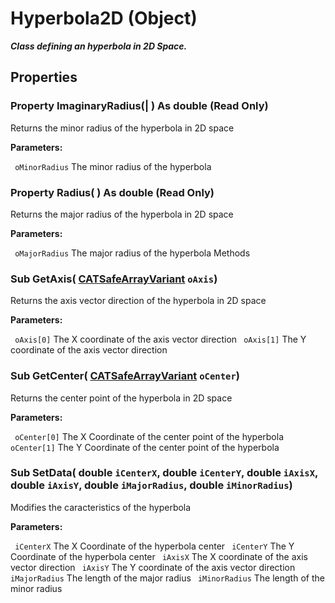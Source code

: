 # Hyperbola2D (Object)

**_Class defining an hyperbola in 2D Space._**

## Properties

### Property **ImaginaryRadius**(| ) As double (Read Only)

   Returns the minor radius of the hyperbola in 2D space

**Parameters:**

` oMinorRadius`      The minor radius of the hyperbola

### Property **Radius**( ) As double (Read Only)

   Returns the major radius of the hyperbola in 2D space

**Parameters:**

` oMajorRadius`      The major radius of the hyperbola
Methods

### Sub **GetAxis**( [CATSafeArrayVariant](../System/typedef_CATSafeArrayVariant_73843.md)  `oAxis`)

   Returns the axis vector direction of the hyperbola in 2D space

**Parameters:**

` oAxis[0]`      The X coordinate of the axis vector direction
` oAxis[1]`      The Y coordinate of the axis vector direction

### Sub **GetCenter**( [CATSafeArrayVariant](../System/typedef_CATSafeArrayVariant_73843.md)  `oCenter`)

   Returns the center point of the hyperbola in 2D space

**Parameters:**

` oCenter[0]`      The X Coordinate of the center point of the hyperbola
` oCenter[1]`      The Y Coordinate of the center point of the hyperbola

### Sub **SetData**( double  `iCenterX`,  double  `iCenterY`,  double  `iAxisX`,  double  `iAxisY`,  double  `iMajorRadius`,  double  `iMinorRadius`)

   Modifies the caracteristics of the hyperbola

**Parameters:**

` iCenterX`      The X Coordinate of the hyperbola center
` iCenterY`      The Y Coordinate of the hyperbola center
` iAxisX`      The X coordinate of the axis vector direction
` iAxisY`      The Y coordinate of the axis vector direction
` iMajorRadius`      The length of the major radius
` iMinorRadius`      The length of the minor radius